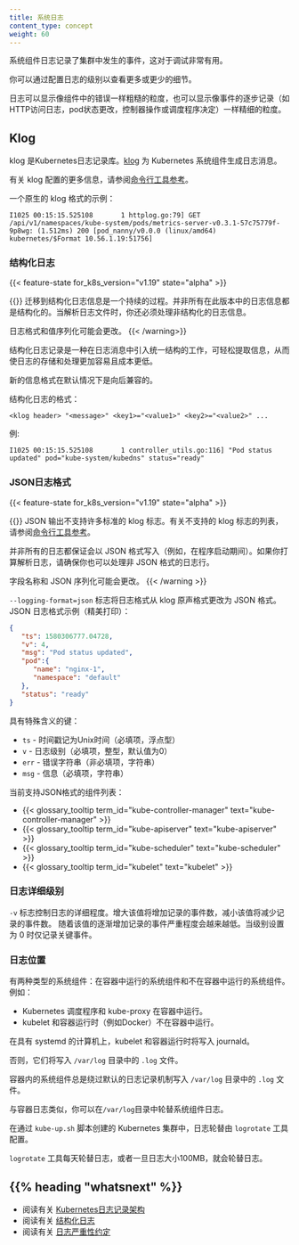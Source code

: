 ```yaml
---
title: 系统日志
content_type: concept
weight: 60
---
```


<!-- overview -->

<!--
System component logs record events happening in cluster, which can be very useful for debugging.
You can configure log verbosity to see more or less detail.
Logs can be as coarse-grained as showing errors within a component, or as fine-grained as showing step-by-step traces of events (like HTTP access logs, pod state changes, controller actions, or scheduler decisions).
-->

系统组件日志记录了集群中发生的事件，这对于调试非常有用。

你可以通过配置日志的级别以查看更多或更少的细节。

日志可以显示像组件中的错误一样粗糙的粒度，也可以显示像事件的逐步记录（如HTTP访问日志，pod状态更改，控制器操作或调度程序决定）一样精细的粒度。

<!-- body -->

## Klog

<!--
klog is the Kubernetes logging library. [klog](https://github.com/kubernetes/klog)
generates log messages for the Kubernetes system components.

For more information about klog configuration, see the [Command line tool reference](/docs/reference/command-line-tools-reference/).

An example of the klog native format:
-->

klog 是Kubernetes日志记录库。[klog](https://github.com/kubernetes/klog) 为 Kubernetes 系统组件生成日志消息。

有关 klog 配置的更多信息，请参阅[命令行工具参考](/docs/reference/command-line-tools-reference/)。

一个原生的 klog 格式的示例：

```
I1025 00:15:15.525108       1 httplog.go:79] GET /api/v1/namespaces/kube-system/pods/metrics-server-v0.3.1-57c75779f-9p8wg: (1.512ms) 200 [pod_nanny/v0.0.0 (linux/amd64) kubernetes/$Format 10.56.1.19:51756]
```

<!--
### Structured Logging
-->

### 结构化日志

{{< feature-state for_k8s_version="v1.19" state="alpha" >}}

<!--
{{<warning>}}
Migration to structured log messages is an ongoing process. Not all log messages are structured in this version. When parsing log files, you must also handle unstructured log messages.

Log formatting and value serialization are subject to change.
{{< /warning>}}
-->

{{<warning>}}
迁移到结构化日志信息是一个持续的过程。并非所有在此版本中的日志信息都是结构化的。当解析日志文件时，你还必须处理非结构化的日志信息。

日志格式和值序列化可能会更改。
{{< /warning>}}

<!--
Structured logging is a effort to introduce a uniform structure in log messages allowing for easy extraction of information, making logs easier and cheaper to store and process.
New message format is backward compatible and enabled by default.

Format of structured logs:
```
<klog header> "<message>" <key1>="<value1>" <key2>="<value2>" ...
```

Example:
```
I1025 00:15:15.525108       1 controller_utils.go:116] "Pod status updated" pod="kube-system/kubedns" status="ready"
```
-->

结构化日志记录是一种在日志消息中引入统一结构的工作，可轻松提取信息，从而使日志的存储和处理更加容易且成本更低。

新的信息格式在默认情况下是向后兼容的。

结构化日志的格式：
```
<klog header> "<message>" <key1>="<value1>" <key2>="<value2>" ...
```

例:
```
I1025 00:15:15.525108       1 controller_utils.go:116] "Pod status updated" pod="kube-system/kubedns" status="ready"
```

<!--
### JSON log format
-->

### JSON日志格式

{{< feature-state for_k8s_version="v1.19" state="alpha" >}}

<!--
{{<warning >}}
JSON output does not support many standard klog flags. For list of unsupported klog flags, see the [Command line tool reference](/docs/reference/command-line-tools-reference/).

Not all logs are guaranteed to be written in JSON format (for example, during process start). If you intend to parse logs, make sure you can handle log lines that are not JSON as well.

Field names and JSON serialization are subject to change.
{{< /warning >}}
-->

{{<warning >}}
JSON 输出不支持许多标准的 klog 标志。有关不支持的 klog 标志的列表，请参阅[命令行工具参考](/docs/reference/command-line-tools-reference/)。

并非所有的日志都保证会以 JSON 格式写入（例如，在程序启动期间）。如果你打算解析日志，请确保你也可以处理非 JSON 格式的日志行。

字段名称和 JSON 序列化可能会更改。
{{< /warning >}}

<!--
The `--logging-format=json` flag changes the format of logs from klog native format to JSON format.
Example of JSON log format (pretty printed):
-->

`--logging-format=json` 标志将日志格式从 klog 原声格式更改为 JSON 格式。JSON 日志格式示例（精美打印）：

```json
{
   "ts": 1580306777.04728,
   "v": 4,
   "msg": "Pod status updated",
   "pod":{
      "name": "nginx-1",
      "namespace": "default"
   },
   "status": "ready"
}
```

<!--
Keys with special meaning:
* `ts` - timestamp as Unix time (required, float)
* `v` - verbosity (required, int, default 0)
* `err` - error string (optional, string)
* `msg` - message (required, string)
-->

具有特殊含义的键：
* `ts` - 时间戳记为Unix时间（必填项，浮点型）
* `v` - 日志级别（必填项，整型，默认值为0）
* `err` - 错误字符串（非必填项，字符串）
* `msg` - 信息（必填项，字符串）

<!--
List of components currently supporting JSON format:
-->
当前支持JSON格式的组件列表：

* {{< glossary_tooltip term_id="kube-controller-manager" text="kube-controller-manager" >}}
* {{< glossary_tooltip term_id="kube-apiserver" text="kube-apiserver" >}}
* {{< glossary_tooltip term_id="kube-scheduler" text="kube-scheduler" >}}
* {{< glossary_tooltip term_id="kubelet" text="kubelet" >}}

<!--
### Log verbosity level
-->

### 日志详细级别

<!--
The `-v` flag controls log verbosity. Increasing the value increases the number of logged events. Decreasing the value decreases the number of logged events.
Increasing verbosity settings logs increasingly less severe events. A verbosity setting of 0 logs only critical events.
-->

`-v` 标志控制日志的详细程度。增大该值将增加记录的事件数，减小该值将减少记录的事件数。
随着该值的逐渐增加记录的事件严重程度会越来越低。当级别设置为 0 时仅记录关键事件。

<!--
### Log location
-->

### 日志位置

<!--
There are two types of system components: those that run in a container and those
that do not run in a container. For example:

* The Kubernetes scheduler and kube-proxy run in a container.
* The kubelet and container runtime, for example Docker, do not run in containers.

On machines with systemd, the kubelet and container runtime write to journald.
Otherwise, they write to `.log` files in the `/var/log` directory.
System components inside containers always write to `.log` files in the `/var/log` directory,
bypassing the default logging mechanism.
Similar to the container logs, you should rotate system component logs in the `/var/log` directory.
In Kubernetes clusters created by the `kube-up.sh` script, log rotation is configured by the `logrotate` tool.
The `logrotate` tool rotates logs daily, or once the log size is greater than 100MB.
-->

有两种类型的系统组件：在容器中运行的系统组件和不在容器中运行的系统组件。例如：

* Kubernetes 调度程序和 kube-proxy 在容器中运行。
* kubelet 和容器运行时（例如Docker）不在容器中运行。

在具有 systemd 的计算机上，kubelet 和容器运行时将写入 journald。

否则，它们将写入 `/var/log` 目录中的 `.log` 文件。

容器内的系统组件总是绕过默认的日志记录机制写入 `/var/log` 目录中的 `.log` 文件。

与容器日志类似，你可以在`/var/log`目录中轮替系统组件日志。

在通过 `kube-up.sh` 脚本创建的 Kubernetes 集群中，日志轮替由 `logrotate` 工具配置。

`logrotate` 工具每天轮替日志，或者一旦日志大小100MB，就会轮替日志。

## {{% heading "whatsnext" %}}

<!--
* Read about the [Kubernetes Logging Architecture](/docs/concepts/cluster-administration/logging/)
* Read about [Structured Logging](https://github.com/kubernetes/enhancements/tree/master/keps/sig-instrumentation/1602-structured-logging)
* Read about the [Conventions for logging severity](https://github.com/kubernetes/community/blob/master/contributors/devel/sig-instrumentation/logging.md)
-->

* 阅读有关 [Kubernetes日志记录架构](/docs/concepts/cluster-administration/logging/)
* 阅读有关 [结构化日志](https://github.com/kubernetes/enhancements/tree/master/keps/sig-instrumentation/1602-structured-logging)
* 阅读有关 [日志严重性约定](https://github.com/kubernetes/community/blob/master/contributors/devel/sig-instrumentation/logging.md)
